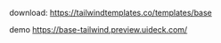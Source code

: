 


download:
https://tailwindtemplates.co/templates/base

demo
https://base-tailwind.preview.uideck.com/
